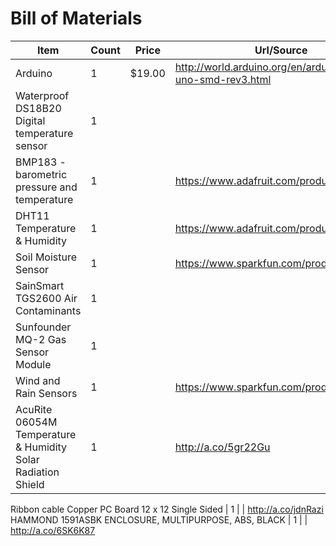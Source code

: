 # Bill of Materials

Item | Count | Price | Url/Source
-----|-------|-------|-----------
Arduino | 1 | $19.00 | http://world.arduino.org/en/arduino/arduino-uno-smd-rev3.html
Waterproof DS18B20 Digital temperature sensor | 1 | |
BMP183 - barometric pressure and temperature | 1 | | https://www.adafruit.com/product/1900
DHT11 Temperature & Humidity | 1 | | https://www.adafruit.com/product/386
Soil Moisture Sensor | 1 | | https://www.sparkfun.com/products/13322
SainSmart TGS2600 Air Contaminants | 1 | |
Sunfounder MQ-2 Gas Sensor Module | 1 | |
Wind and Rain Sensors | 1 | | https://www.sparkfun.com/products/8942
AcuRite 06054M Temperature & Humidity Solar Radiation Shield | 1 | | http://a.co/5gr22Gu
Ribbon cable
Copper PC Board 12 x 12 Single Sided | 1 | | http://a.co/jdnRazi
HAMMOND 1591ASBK ENCLOSURE, MULTIPURPOSE, ABS, BLACK | 1 | | http://a.co/6SK6K87
